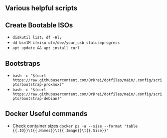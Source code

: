 ## Various helpful scripts

## Create Bootable ISOs

- `diskutil list; df -Hl;`
- `dd bs=1M if=iso of=/dev/your_usb status=progress`
- `apt update && apt install curl`

## Bootstraps

- `bash -c "$(curl https://raw.githubusercontent.com/DrDrei/dotfiles/main/.config/scripts/bootstrap-proxmox)"`
- `bash -c "$(curl https://raw.githubusercontent.com/DrDrei/dotfiles/main/.config/scripts/bootstrap-debian)"`

## Docker Useful commands
- Check container sizes `docker ps -a --size --format "table {{.ID}}\t{{.Names}}\t{{.Image}}\t{{.Size}}"`
